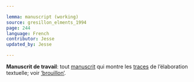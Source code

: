 ```yaml
---

lemma: manuscript (working)
source: gresillon_elments_1994
page: 244
language: French
contributor: Jesse
updated_by: Jesse

---
```

**Manuscrit de travail**: tout [manuscrit](manuscript.html) qui montre les [traces](trace.html) de l’élaboration textuelle; voir [‘brouillon‘](draft.html). 

